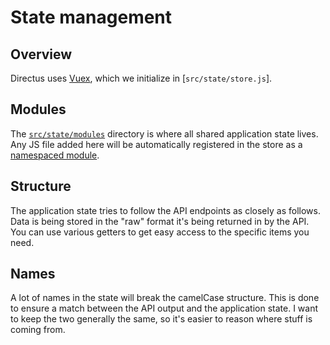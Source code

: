 # State management

## Overview

Directus uses [Vuex](https://vuex.vuejs.org), which we initialize in [`src/state/store.js`].

## Modules

The [`src/state/modules`](../src/state/modules) directory is where all shared application state lives. Any JS file added here will be automatically registered in the store as a [namespaced module](https://vuex.vuejs.org/en/modules.html#namespacing).

## Structure

The application state tries to follow the API endpoints as closely as follows. Data is being stored in the "raw" format it's being returned in by the API. You can use various getters to get easy access to the specific items you need.

## Names

A lot of names in the state will break the camelCase structure. This is done to ensure a match between the API output and the application state. I want to keep the two generally the same, so it's easier to reason where stuff is coming from.
